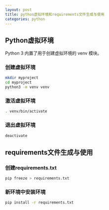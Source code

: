 ```yaml
---
layout: post
title: python虚拟环境和requirements文件生成与使用
categories: python
---
```


## Python虚拟环境

Python 3 内置了用于创建虚拟环境的 venv 模块。

### 创建虚拟环境

```bash
mkdir myproject
cd myproject
python3 -m venv venv
```

### 激活虚拟环境

```bash
. venv/bin/activate
```

### 退出虚拟环境

```bash
deactivate
```

## requirements文件生成与使用

### 创建requirements.txt

```bash
pip freeze > requirements.txt
```

### 新环境中安装环境

```bash
pip install -r requirements.txt
```
